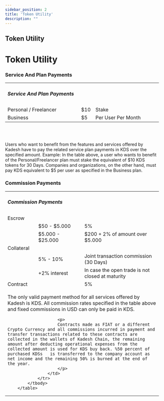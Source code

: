 ```yaml
---
sidebar_position: 2
title: 'Token Utility'
description: ""
---
```

## Token Utility
<h1 class="mb-0">Token Utility</h1>

### Service And Plan Payments
<table>
            <tbody>
                <tr class='tr-head'>
                    <td  width='100%' colspan='3'><h5 class="uppercase font-medium">Service And Plan Payments</h5></td>
                </tr>
                <tr class='tr-odd'>
                    <td width='50%'>Personal / Freelancer</td>
                    <td width='5%'>$10</td>
                    <td  width='45%'>Stake</td>
                </tr>
                <tr class='tr-even'>
                    <td width='50%'>Business</td>
                    <td width='5%'>$5 </td>
                    <td  width='45%'>Per User Per Month</td>
                </tr>
            </tbody>
        </table><br /><br />

Users who want to benefit from the features and services offered by Kadesh have to pay the related service plan payments in KDS over the specified amount. Example: In the table above, a user who wants to benefit of the Personal/Freelancer plan must stake the equivalent of $10 KDS tokens for 30 Days. Companies and organizations, on the other hand, must pay KDS equivalent to $5 per user as specified in the Business plan.<br />

### Commission Payments
<table>
            <tbody>
                <tr class='tr-head'>
                    <td  width='100%' colspan='3'><h5 class="uppercase font-medium">Commission Payments</h5></td>
                </tr>
                <tr class='tr-odd'>
                    <td width='100%' colspan='3'>Escrow</td>
                </tr>
                <tr class='tr-even'>
                    <td width='20%'></td>
                    <td width='30%'>$50 - $5.000 </td>
                    <td  width='50%'>5%</td>
                </tr>
                <tr class='tr-odd'>
                    <td width='20%'></td>
                    <td width='30%'>$5.000 - $25.000</td>
                    <td  width='50%'>$200 + 2% of amount over $5.000</td>
                </tr>
                <tr class='tr-even'>
                    <td width='100%' colspan='3'>Collateral</td>
                </tr>
                <tr class='tr-odd'>
                    <td width='20%'></td>
                    <td width='30%'>5%  - 10%</td>
                    <td  width='50%'>Joint transaction commission (30 Days)</td>
                </tr>
                <tr class='tr-even'>
                    <td width='20%'></td>
                    <td width='30%'> +2% interest</td>
                    <td  width='50%'>In case the open trade is not closed at maturity</td>
                </tr>
                <tr class='tr-odd'>
                    <td width='20%'>Contract</td>
                    <td width='30%'></td>
                    <td  width='50%'>5%</td>
                </tr>
                <tr class='tr-even'>
                    <td width='100%' colspan='3'>
                        <p>
                        The only valid payment method for all services offered by Kadesh is KDS. All commission rates specified in the table above and fixed commissions in USD can only be paid in KDS. 
                        </p>

                        <p>
                        Contracts made as FIAT or a different Crypto Currency and all commissions incurred in payment and transfer transactions related to these contracts are collected in the wallets of Kadesh Chain, the remaining amount after deducting operational expenses from the collected amount is used for KDS buy back. %50 percent of purchased KDSs   is transferred to the company account as net income and the remaining 50% is burned at the end of the year.
                        </p>
                    </td>
                </tr>
            </tbody>
        </table>